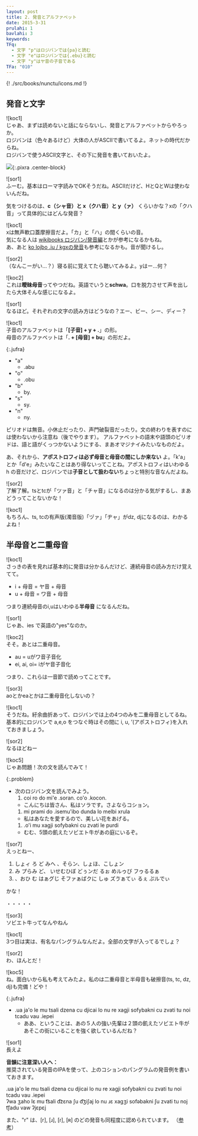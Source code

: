 ```yaml
---
layout: post
title: 2. 発音とアルファベット
date: 2015-3-31
prulahi: 1
bavlahi: 3
keywords:
TFq:
  - 文字 "p"はロジバンでは{pa}と読む
  - 文字 "e"はロジバンでは{.ebu}と読む
  - 文字 "y"はヤ音の子音である
TFa: "010"
---
```

{! ./src/books/nunctu/icons.md !}

## 発音と文字

![koc1]  
じゃあ、まずは読めないと話にならないし、発音とアルファベットからやろっか。  
ロジバンは（色々あるけど）大体の人がASCIIで書いてるよ。ネットの時代だからね。  
ロジバンで使うASCII文字と、その下に発音を書いておいたよ。

![](/assets/pixra/nunctu/2/sance_liste.png){:.pixra .center-block}

![sor1]  
ふーむ。基本はローマ字読みでOKそうだね。ASCIIだけど、HとQとWは使わないんだね。

気をつけるのは、**c（シャ音）と x（クハ音）と y（ァ）** くらいかな？xの「クハ音」って具体的にはどんな発音？

![koc1]  
xは無声軟口蓋摩擦音だよ。「カ」と「ハ」の間くらいの音。  
気になる人は [wikibooks ロジバン/発音編](https://ja.wikibooks.org/wiki/%E3%83%AD%E3%82%B8%E3%83%90%E3%83%B3/%E7%99%BA%E9%9F%B3%E3%81%99%E3%82%8B)とかが参考になるかもね。  
あ、あと [ko lojbo .iu / kgxの発音](http://guskant.github.io/kolojbo.iu/html/ch08s04.html)も参考になるかも。音が聞けるし。

![sor2]  
（なんこーがい…？）寝る前に覚えてたら聴いてみるよ。yはー…何？

![koc2]  
これは**曖昧母音**ってやつだね。英語でいうと**schwa**。口を脱力させて声を出したら大体そんな感じになるよ。

![sor1]  
なるほど。それぞれの文字の読み方はどうなの？エー、ビー、シー、ディー？

![koc1]  
子音のアルファベットは「**[子音] + y + .**」の形。  
母音のアルファベットは「**. + [母音] + bu**」の形だよ。

{:.jufra}
- "a"
  - .abu
- "o"
  - .obu
- "b"
  - by.
- "s"
  - sy.
- "n"
  - ny.

ピリオドは無音。小休止だったり、声門破裂音だったり。文の終わりを表すのには使わないから注意ね（後でやります）。
アルファベットの語末や語頭のピリオドは、語と語がくっつかないようにする、まあオマジナイみたいなものだよ。

あ、それから、**アポストロフィは必ず母音と母音の間にしか来ない** よ。「k'a」とか「d'e」みたいなことはあり得ないってことね。アポストロフィはいわゆる h の音だけど、ロジバンでは**子音として扱わない**ちょっと特別な音なんだよね。


![sor2]  
了解了解。tsとtcが「ツァ音」と「チャ音」になるのは分かる気がするし、まあどうってことないかな！  

![koc1]  
もちろん、ts, tcの有声版(濁音版)「ヅァ」「ヂャ」がdz, djになるのは、わかるよね！

## 半母音と二重母音

![koc1]  
さっきの表を見れば基本的に発音は分かるんだけど、連続母音の読み方だけ覚えてて。

- i + 母音 = ヤ音 + 母音
- u + 母音 = ワ音 + 母音

つまり連続母音のi,uはいわゆる**半母音** になるんだね。

![sor1]  
じゃあ、ies で英語の"yes"なのか。

![koc2]  
そそ。あとは二重母音。

- au = uがワ音子音化
- ei, ai, oi= iがヤ音子音化

つまり、これらは一音節で読めってことです。

![sor3]  
aoとかeaとかは二重母音化しないの？

![koc1]  
そうだね。紆余曲折あって、ロジバンでは上の4つのみを二重母音としてるね。  
基本的にロジバンで a,e,o をつなぐ時はその間に i, u, ’(アポストロフィ)を入れておきましょう。

![sor2]  
なるほどねー

![koc5]  
じゃあ問題！次の文を読んでみて！

{:.problem}
- 次のロジバン文を読んでみよう。
  1. coi ro do mi'e .soran. co'o .kocon.
    - こんにちは皆さん、私はソラです。さよならコション。
  1. mi prami do .isemu'ibo dunda lo melbi xrula
    - 私はあなたを愛するので、美しい花をあげる。
  1. .o'i mu xagji sofybakni cu zvati le purdi
    - むむ、5頭の飢えたソビエト牛があの庭にいるぞ。

![sor7]  
えっとねー、

1. しょィ ろ ど みへ 、そらン、しょほ、こしょン
2. み プらみ ど、 いせむひぼ どぅンだ るぉ めルゥび フゥるるぁ
3. 、おひ む はぁグじ そファぁばクに しゅ ズゔぁてぃ るぇ ぷルでぃ

かな！

・・・・・

![sor3]  
ソビエト牛ってなんやねん

![koc1]  
3つ目は実は、有名なパングラムなんだよ。全部の文字が入ってるでしょ？

![sor2]  
わ、ほんとだ！

![koc5]  
ね。面白いから私も考えてみたよ。私のは二重母音と半母音も破擦音(ts, tc, dz, dj)も完備！どや！

{:.jufra}
- .ua ja'o le mu tsali dzena cu djicai lo nu re xagji sofybakni cu zvati tu noi tcadu vau .iepei  
  - ああ、ということは、あの５人の強い先輩は２頭の飢えたソビエト牛があそこの街にいることを強く欲しているんだね？

![sor1]  
長えよ

<div class="note">
<b>音韻に注意深い人へ：</b><br>
推奨されている発音のIPAを使って、上のコションのパングラムの発音例を書いておきます。
<p>.ua ja'o le mu tsali dzena cu djicai lo nu re xagji sofybakni cu zvati tu noi tcadu vau .iepei<br>
ʔwa ʒaho lɛ mu t͡sali d͡zɛna ʃu d͡ʒiʃaj lo nu ɹɛ xagʒi sofəbakni ʃu zvati tu noj t͡ʃadu vaw ʔjɛpɛj</p>
また、"r" は、[r], [ɹ], [ɾ], [ʀ] のどの発音も同程度に認められています。
（<a href="http://ponjbogri.github.io/cll-ja/chapter3.html">参考</a>）</div>
